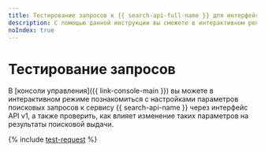```yaml
---
title: Тестирование запросов к {{ search-api-full-name }} для интерфейса API v1
description: С помощью данной инструкции вы сможете в интерактивном режиме познакомиться с настройками параметров поисковых запросов к сервису {{ search-api-name }} через API v1, а также влияние таких параметров на поисковую выдачу.
noIndex: true
---
```


# Тестирование запросов

В [консоли управления]({{ link-console-main }}) вы можете в интерактивном режиме познакомиться с настройками параметров поисковых запросов к сервису {{ search-api-name }} через интерфейс API v1, а также проверить, как влияет изменение таких параметров на результаты поисковой выдачи. 

{% include [test-request](../../_includes/search-api/test-request.md) %}